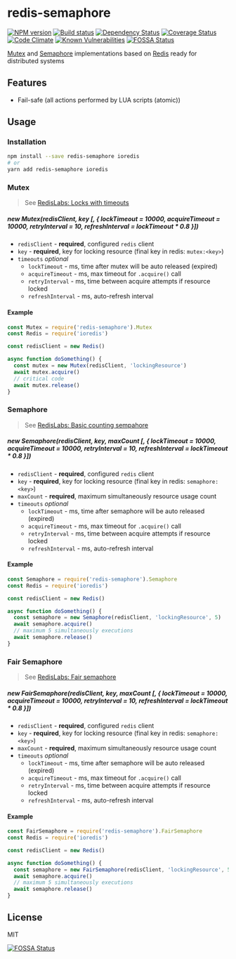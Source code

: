 # redis-semaphore

[![NPM version][npm-image]][npm-url]
[![Build status][ci-image]][ci-url]
[![Dependency Status][daviddm-image]][daviddm-url]
[![Coverage Status][coverage-image]][coverage-url]
[![Code Climate][codeclimate-image]][codeclimate-url]
[![Known Vulnerabilities][snyk-image]][snyk-url]
[![FOSSA Status][fossa-badge-image]][fossa-badge-url]

[Mutex](<https://en.wikipedia.org/wiki/Lock_(computer_science)>) and [Semaphore](<https://en.wikipedia.org/wiki/Semaphore_(programming)>) implementations based on [Redis](https://redis.io/) ready for distributed systems

## Features

- Fail-safe (all actions performed by LUA scripts (atomic))

## Usage

### Installation

```bash
npm install --save redis-semaphore ioredis
# or
yarn add redis-semaphore ioredis
```

### Mutex

> See [RedisLabs: Locks with timeouts](https://redislabs.com/ebook/part-2-core-concepts/chapter-6-application-components-in-redis/6-2-distributed-locking/6-2-5-locks-with-timeouts/)

##### new Mutex(redisClient, key [, { lockTimeout = 10000, acquireTimeout = 10000, retryInterval = 10, refreshInterval = lockTimeout * 0.8 }])

- `redisClient` - **required**, configured `redis` client
- `key` - **required**, key for locking resource (final key in redis: `mutex:<key>`)
- `timeouts` _optional_
  - `lockTimeout` - ms, time after mutex will be auto released (expired)
  - `acquireTimeout` - ms, max timeout for `.acquire()` call
  - `retryInterval` - ms, time between acquire attempts if resource locked
  - `refreshInterval` - ms, auto-refresh interval

#### Example

```javascript
const Mutex = require('redis-semaphore').Mutex
const Redis = require('ioredis')

const redisClient = new Redis()

async function doSomething() {
  const mutex = new Mutex(redisClient, 'lockingResource')
  await mutex.acquire()
  // critical code
  await mutex.release()
}
```

### Semaphore

> See [RedisLabs: Basic counting sempahore](https://redislabs.com/ebook/part-2-core-concepts/chapter-6-application-components-in-redis/6-3-counting-semaphores/6-3-1-building-a-basic-counting-semaphore/)

##### new Semaphore(redisClient, key, maxCount [, { lockTimeout = 10000, acquireTimeout = 10000, retryInterval = 10, refreshInterval = lockTimeout * 0.8 }])

- `redisClient` - **required**, configured `redis` client
- `key` - **required**, key for locking resource (final key in redis: `semaphore:<key>`)
- `maxCount` - **required**, maximum simultaneously resource usage count
- `timeouts` _optional_
  - `lockTimeout` - ms, time after semaphore will be auto released (expired)
  - `acquireTimeout` - ms, max timeout for `.acquire()` call
  - `retryInterval` - ms, time between acquire attempts if resource locked
  - `refreshInterval` - ms, auto-refresh interval

#### Example

```javascript
const Semaphore = require('redis-semaphore').Semaphore
const Redis = require('ioredis')

const redisClient = new Redis()

async function doSomething() {
  const semaphore = new Semaphore(redisClient, 'lockingResource', 5)
  await semaphore.acquire()
  // maximum 5 simultaneously executions
  await semaphore.release()
}
```

### Fair Semaphore

> See [RedisLabs: Fair semaphore](https://redislabs.com/ebook/part-2-core-concepts/chapter-6-application-components-in-redis/6-3-counting-semaphores/6-3-2-fair-semaphores/)

##### new FairSemaphore(redisClient, key, maxCount [, { lockTimeout = 10000, acquireTimeout = 10000, retryInterval = 10, refreshInterval = lockTimeout * 0.8 }])

- `redisClient` - **required**, configured `redis` client
- `key` - **required**, key for locking resource (final key in redis: `semaphore:<key>`)
- `maxCount` - **required**, maximum simultaneously resource usage count
- `timeouts` _optional_
  - `lockTimeout` - ms, time after semaphore will be auto released (expired)
  - `acquireTimeout` - ms, max timeout for `.acquire()` call
  - `retryInterval` - ms, time between acquire attempts if resource locked
  - `refreshInterval` - ms, auto-refresh interval

#### Example

```javascript
const FairSemaphore = require('redis-semaphore').FairSemaphore
const Redis = require('ioredis')

const redisClient = new Redis()

async function doSomething() {
  const semaphore = new FairSemaphore(redisClient, 'lockingResource', 5)
  await semaphore.acquire()
  // maximum 5 simultaneously executions
  await semaphore.release()
}
```

## License

MIT

[![FOSSA Status][fossa-large-image]][fossa-large-url]

[npm-image]: https://img.shields.io/npm/v/redis-semaphore.svg?style=flat-square
[npm-url]: https://npmjs.org/package/redis-semaphore
[ci-image]: https://img.shields.io/travis/swarthy/redis-semaphore/master.svg?style=flat-square
[ci-url]: https://travis-ci.org/swarthy/redis-semaphore
[daviddm-image]: http://img.shields.io/david/swarthy/redis-semaphore.svg?style=flat-square
[daviddm-url]: https://david-dm.org/swarthy/redis-semaphore
[codeclimate-image]: https://img.shields.io/codeclimate/github/swarthy/redis-semaphore.svg?style=flat-square
[codeclimate-url]: https://codeclimate.com/github/swarthy/redis-semaphore
[snyk-image]: https://snyk.io/test/npm/redis-semaphore/badge.svg
[snyk-url]: https://snyk.io/test/npm/redis-semaphore
[coverage-image]: https://coveralls.io/repos/github/swarthy/redis-semaphore/badge.svg?branch=master
[coverage-url]: https://coveralls.io/r/swarthy/redis-semaphore?branch=master
[fossa-badge-image]: https://app.fossa.com/api/projects/custom%2B10538%2Fgit%40github.com%3Aswarthy%2Fredis-semaphore.git.svg?type=shield
[fossa-badge-url]: https://app.fossa.com/projects/custom%2B10538%2Fgit%40github.com%3Aswarthy%2Fredis-semaphore.git?ref=badge_shield
[fossa-large-image]: https://app.fossa.com/api/projects/custom%2B10538%2Fgit%40github.com%3Aswarthy%2Fredis-semaphore.git.svg?type=large
[fossa-large-url]: https://app.fossa.com/projects/custom%2B10538%2Fgit%40github.com%3Aswarthy%2Fredis-semaphore.git?ref=badge_large

